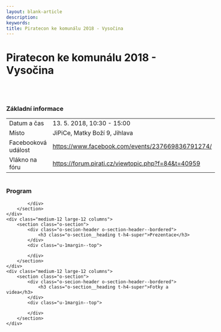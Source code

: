 ```yaml
---
layout: blank-article
description: 
keywords: 
title: Piratecon ke komunálu 2018 - Vysočina
---
```


<div class="pce-hero pce-hero--entry">
    <div class="pce-hero__content">
        <h1 class="c-page-title">Piratecon ke komunálu 2018 - Vysočina</h1><br><br>        
    </div>
</div>
<div class="row o-section-block c-emphasized-text">
    <div class="medium-12 large-12 columns">
        <section class="o-section">
            <div class="o-secion-header o-section-header--bordered">
                <h3 class="o-section__heading t-h4-super">Základní informace</h3>
            </div>
            <div class="u-1margin--top">
                <table>
                  <tr>
                    <td>Datum a čas</td>
                    <td>13. 5. 2018, 10:30 - 15:00</td>
                  </tr>
                  <tr>
                    <td>Místo</td>
                    <td>JiPiCe, Matky Boží 9, Jihlava</td>
                  </tr>
                  <tr>
                    <td>Facebooková událost</td>
                    <td><a href="https://www.facebook.com/events/237669836791274/" target="_blank">https://www.facebook.com/events/237669836791274/</a></td>
                  </tr>
                  <tr>
                    <td>Vlákno na fóru</td>
                    <td><a href="https://forum.pirati.cz/viewtopic.php?f=84&t=40959" target="_blank">https://forum.pirati.cz/viewtopic.php?f=84&t=40959</a></td>
                  </tr>
                </table>
            </div>
        </section>
    </div>
    <div class="medium-12 large-12 columns">
        <section class="o-section">
            <div class="o-secion-header o-section-header--bordered">
                <h3 class="o-section__heading t-h4-super">Program</h3>
            </div>
            <div class="u-1margin--top">
                
            </div>
        </section>
    </div>
    <div class="medium-12 large-12 columns">
        <section class="o-section">
            <div class="o-secion-header o-section-header--bordered">
                <h3 class="o-section__heading t-h4-super">Prezentace</h3>
            </div>
            <div class="u-1margin--top">
                
            </div>
        </section>
    </div>
    <div class="medium-12 large-12 columns">
        <section class="o-section">
            <div class="o-secion-header o-section-header--bordered">
                <h3 class="o-section__heading t-h4-super">Fotky a videa</h3>
            </div>
            <div class="u-1margin--top">
                
            </div>
        </section>
    </div>
</div>


